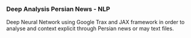### Deep Analysis Persian News - NLP
Deep Neural Network using Google Trax and JAX framework in order to analyse and context explicit through Persian news or may text files. 